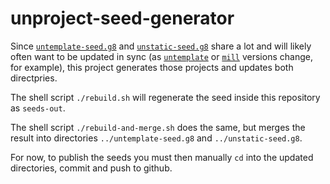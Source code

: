 # unproject-seed-generator

Since [`untemplate-seed.g8`](https://github.com/swaldman/untemplate-seed.g8) and
[`unstatic-seed.g8`](https://github.com/swaldman/untemplate-seed.g8) share a lot and will likely often want to be
updated in sync (as [`untemplate`](https://github.com/swaldman/untemplate) or [`mill`](https://github.com/com-lihaoyi/mill) versions change, for example), this
project generates those projects and updates both directpries.

The shell script `./rebuild.sh` will regenerate the seed inside this repository as `seeds-out`.

The shell script `./rebuild-and-merge.sh` does the same, but merges the result into directories `../untemplate-seed.g8` and `../unstatic-seed.g8`.

For now, to publish the seeds you must then manually `cd` into the updated directories, commit and push to github.




